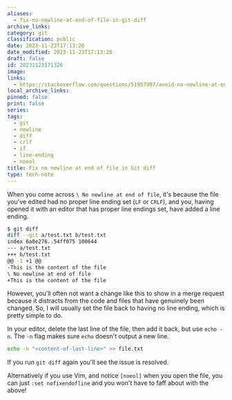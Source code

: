 ```yaml
---
aliases:
  - fix-no-newline-at-end-of-file-in-git-diff
archive_links: 
category: git
classification: public
date: 2023-11-23T17:13:26
date_modified: 2023-11-23T17:13:26
draft: false
id: 20231123171326
image: 
links:
  - https://stackoverflow.com/questions/51957907/avoid-no-newline-at-end-of-file-in-git-diff
local_archive_links: 
pinned: false
print: false
series: 
tags:
  - git
  - newline
  - diff
  - crlf
  - if
  - line-ending
  - noeol
title: Fix no newline at end of file in Git diff
type: tech-note
---
```


When you come across `\ No newline at end of file`, it's because the file you've edited had no proper line ending set (`LF` or `CRLF`), and you, having opened it with an editor that has proper line endings set, have added a line ending.

```sh
$ git diff
diff --git a/test.txt b/test.txt
index 6a8e276..54ff075 100644
--- a/test.txt
+++ b/test.txt
@@ -1 +1 @@
-This is the content of the file
\ No newline at end of file
+This is the content of the file
```

However, you'll often not want a change like this to show in a merge request because it distracts from the code and files that have genuinely been changed. So, I will usually set the file back to having no line ending, which is pretty simple to do.

In your editor, delete the last line of the file, then add it back, but use `echo -n`. The `-n` flag makes sure `echo` doesn't output a new line.

```sh
echo -n "<content-of-last-line>" >> file.txt
```

If you run `git diff` again you'll see the issue is resolved.

Alternatively if you use Vim, and notice `[noeol]` when you open the file, you can just `:set nofixendofline` and you won't have to faff about with the above!
